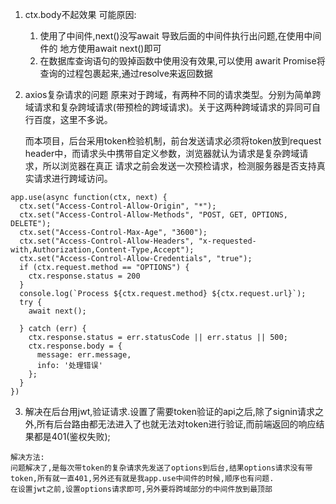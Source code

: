 1. ctx.body不起效果
可能原因:
    1. 使用了中间件,next()没写await 导致后面的中间件执行出问题,在使用中间件的
    地方使用await next()即可
    2. 在数据库查询语句的毁掉函数中使用没有效果,可以使用 awarit Promise将查询的过程包裹起来,通过resolve来返回数据

2. axios复杂请求的问题
    原来对于跨域，有两种不同的请求类型。分别为简单跨域请求和复杂跨域请求(带预检的跨域请求)。关于这两种跨域请求的异同可自行百度，这里不多说。

    而本项目，后台采用token检验机制，前台发送请求必须将token放到request header中，而请求头中携带自定义参数，浏览器就认为请求是复杂跨域请求，所以浏览器在真正 请求之前会发送一次预检请求，检测服务器是否支持真实请求进行跨域访问。
```
app.use(async function(ctx, next) {
  ctx.set("Access-Control-Allow-Origin", "*");
  ctx.set("Access-Control-Allow-Methods", "POST, GET, OPTIONS, DELETE");
  ctx.set("Access-Control-Max-Age", "3600");
  ctx.set("Access-Control-Allow-Headers", "x-requested-with,Authorization,Content-Type,Accept");
  ctx.set("Access-Control-Allow-Credentials", "true");
  if (ctx.request.method == "OPTIONS") {
    ctx.response.status = 200
  }
  console.log(`Process ${ctx.request.method} ${ctx.request.url}`);
  try {
    await next();

  } catch (err) {
    ctx.response.status = err.statusCode || err.status || 500;
    ctx.response.body = {
      message: err.message,
      info: '处理错误'
    };
  }
})
```
3. 解决在后台用jwt,验证请求.设置了需要token验证的api之后,除了signin请求之外,所有后台路由都无法进入了也就无法对token进行验证,而前端返回的响应结果都是401(鉴权失败);
```
解决方法:
问题解决了,是每次带token的复杂请求先发送了options到后台,结果options请求没有带token,所有就一直401,另外还有就是我app.use中间件的时候,顺序也有问题.
在设置jwt之前,设置options请求即可,另外要将跨域部分的中间件放到最顶部
```
